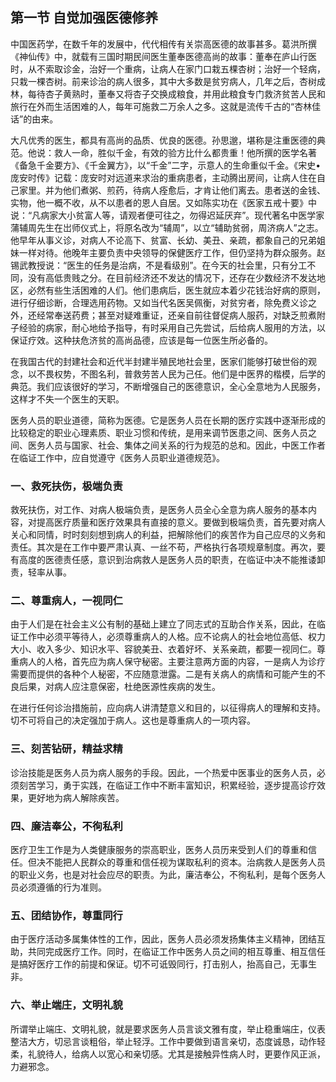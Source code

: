 ## 第一节 自觉加强医德修养

中国医药学，在数千年的发展中，代代相传有关崇高医德的故事甚多。葛洪所撰《神仙传》中，就载有三国时期民间医生董奉医德高尚的故事：董奉在庐山行医时，从不索取诊金，治好一个重病，让病人在家门口栽五棵杏树；治好一个轻病，只栽一棵杏树。前来诊治的病人很多，其中大多数是贫穷病人，几年之后，杏树成林，每待杏子黄熟时，董奉又将杏子交换成粮食，并用此粮食专门救济贫苦人民和旅行在外而生活困难的人，每年可施救二万余人之多。这就是流传千古的“杏林佳话”的由来。

大凡优秀的医生，都具有高尚的品质、优良的医德。孙思邈，堪称是注重医德的典范。他说：救人一命，胜似千金，有效的验方比什么都贵重！他所撰的医学名著《备急千金要方》、《千金翼方》，以“千金”二字，示意人的生命重似千金。《宋史•庞安时传》记载：庞安时对远道来求治的重病患者，主动腾出房间，让病人住在自己家里。并为他们煮粥、煎药，待病人痊愈后，才肯让他们离去。患者送的金钱、实物，他一概不收，从不以患者的恩人自居。又如陈实功在《医家五戒十要》中说：“凡病家大小贫富人等，请观者便可往之，勿得迟延厌弃”。现代著名中医学家蒲辅周先生在岀师仪式上，将原名改为“辅周”，以立“辅助贫弱，周济病人”之志。他早年从事义诊，对病人不论高下、贫富、长幼、美丑、亲疏，都象自己的兄弟姐妹一样对待。他晚年主要负责中央领导的保健医疗工作，但仍坚持为群众服务。赵锡武教授说：“医生的任务是治病，不是看级别”。在今天的社会里，只有分工不同，没有高低贵贱之分。在目前经济还不发达的情况下，还存在少数经济不发达地区，必然有些生活困难的人们。他们患病后，医生就应本着少花钱治好病的原则，进行仔细诊断，合理选用药物。又如当代名医吴佩衡，对贫穷者，除免费义诊之外，还经常奉送药费；甚至对疑难重证，还亲自前往督促病人服药，对缺乏煎煮附子经验的病家，耐心地给予指导，有时采用自己先尝试，后给病人服用的方法，以保证疗效。这种扶危济贫的高尚品德，应该是每一位医生所必备的。

在我国古代的封建社会和近代半封建半殖民地社会里，医家们能够打破世俗的观念，以不畏权势，不图名利，普救劳苦人民为己任。他们是中医界的楷模，后学的典范。我们应该很好的学习，不断增强自己的医德意识，全心全意地为人民服务，这样才不失一个医生的天职。

医务人员的职业道德，简称为医德。它是医务人员在长期的医疗实践中逐渐形成的比较稳定的职业心理素质、职业习惯和传统，是用来调节医患之间、医务人员之间、医务人员与国家、社会、集体之间关系的行为规范的总和。因此，中医工作者在临证工作中，应自觉遵守《医务人员职业道德规范》。

### 一、救死扶伤，极端负责

救死扶伤，对工作、对病人极端负责，是医务人员全心全意为病人服务的基本内容，对提高医疗质量和医疗效果具有直接的意义。要做到极端负责，首先要对病人关心和同情，时时刻刻想到病人的利益，把解除他们的疾苦作为自己应尽的义务和责任。其次是在工作中要严肃认真、一丝不苟，严格执行各项规章制度。再次，要有高度的医德责任感，意识到治病救人是医务人员的职责，在临证中决不能推诿卸责，轻率从事。

### 二、尊重病人，一视同仁

由于人们是在社会主义公有制的基础上建立了同志式的互助合作关系，因此，在临证工作中必须平等待人，必须尊重病人的人格。应不论病人的社会地位高低、权力大小、收入多少、知识水平、容貌美丑、衣着好坏、关系亲疏，都要一视同仁。尊重病人的人格，首先应为病人保守秘密。主要注意两方面的内容，一是病人为诊疗需要而提供的各种个人秘密，不应随意泄露。二是有关病人的病情和可能产生的不良后果，对病人应注意保密，杜绝医源性疾病的发生。

在进行任何诊治措施前，应向病人讲清楚意义和目的，以征得病人的理解和支持。切不可将自己的决定强加于病人。这也是尊重病人的一项内容。

### 三、刻苦钻研，精益求精

诊治技能是医务人员为病人服务的手段。因此，一个热爱中医事业的医务人员，必须刻苦学习，勇于实践，在临证工作中不断丰富知识，积累经验，逐步提高诊疗效果，更好地为病人解除疾苦。

### 四、廉洁奉公，不徇私利

医疗卫生工作是为人类健康服务的崇高职业，医务人员历来受到人们的尊重和信任。但决不能把人民群众的尊重和信任视为谋取私利的资本。治病救人是医务人员的职业义务，也是对社会应尽的职责。为此，廉洁奉公，不徇私利，是每个医务人员必须遵循的行为准则。

### 五、团结协作，尊重同行

由于医疗活动多属集体性的工作，因此，医务人员必须发扬集体主义精神，团结互助，共同完成医疗工作。同时，在临证工作中医务人员之间的相互尊重、相互信任是搞好医疗工作的前提和保证。切不可诋毁同行，打击别人，抬高自己，无事生非。

### 六、举止端庄，文明礼貌

所谓举止端庄、文明礼貌，就是要求医务人员言谈文雅有度，举止稳重端庄，仪表整洁大方，切忌言谈粗俗，举止轻浮。工作中要做到语言亲切，态度诚恳，动作轻柔，礼貌待人，给病人以宽心和亲切感。尤其是接触异性病人时，更要作风正派，力避邪念。

